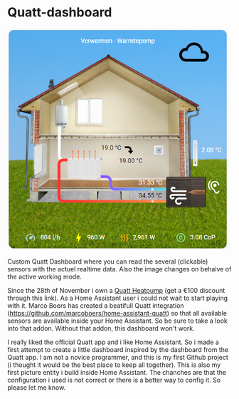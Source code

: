 # Quatt-dashboard
![Example screenshot](https://github.com/Clubeddie/Quatt-dashboard/blob/main/example.png)

Custom Quatt Dashboard where you can read the several (clickable) sensors with the actuel realtime data. Also the image changes on behalve of the active working mode.

Since the 28th of November i own a [Quatt Heatpump](https://referral.quatt.io/l/EDGARVEEN29/) (get a €100 discount through this link). As a Home Assistant user i could not wait to start playing with it. 
Marco Boers has created a beatifull Quatt integration (https://github.com/marcoboers/home-assistant-quatt) so that all available sensors are available inside your Home Assistant. So be sure to take a look into that addon. Without that addon, this dashboard won't work.

I really liked the official Quatt app and i like Home Assistant. So i made a first attempt to create a little dashboard inspired by the dashboard from the Quatt app. I am not a novice programmer, and this is my first Github project (i thought it would be the best place to keep all together). This is also my first picture entity i build inside Home Assistant. The chanches are that the configuration i used is not correct or there is a better way to config it. So please let me know.


